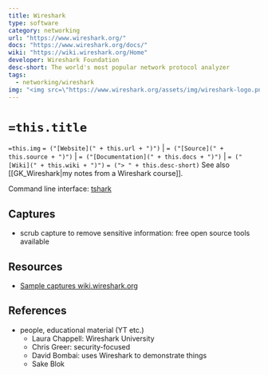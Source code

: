 ```yaml
---
title: Wireshark
type: software
category: networking
url: "https://www.wireshark.org/"
docs: "https://www.wireshark.org/docs/"
wiki: "https://wiki.wireshark.org/Home"
developer: Wireshark Foundation
desc-short: The world's most popular network protocol analyzer
tags:
  - networking/wireshark
img: "<img src=\"https://www.wireshark.org/assets/img/wireshark-logo.png\" style=\"width: 80px;\"/>"
---
```

# `=this.title`

`=this.img` `= ("[Website](" + this.url + ")")` |  `= ("[Source](" + this.source + ")")` | `= ("[Documentation](" + this.docs + ")")` | `= ("[Wiki](" + this.wiki + ")")`
`= ("> " + this.desc-short)`
See also [[GK_Wireshark|my notes from a Wireshark course]].

Command line interface: [tshark](https://tshark.dev/)

## Captures

- scrub capture to remove sensitive information: free open source tools available

## Resources

- [Sample captures wiki.wireshark.org](https://wiki.wireshark.org/SampleCaptures)

## References

- people, educational material (YT etc.)
    - Laura Chappell: Wireshark University
    - Chris Greer: security-focused
    - David Bombai: uses Wireshark to demonstrate things
    - Sake Blok
